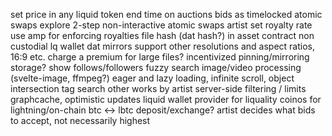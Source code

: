 set price in any liquid token
end time on auctions
bids as timelocked atomic swaps
explore 2-step non-interactive atomic swaps
artist set royalty rate
use amp for enforcing royalties
file hash (dat hash?) in asset contract
non custodial lq wallet
dat mirrors
support other resolutions and aspect ratios, 16:9 etc.
charge a premium for large files? incentivized pinning/mirroring storage?
show follows/followers
fuzzy search
image/video processing (svelte-image, ffmpeg?)
eager and lazy loading, infinite scroll, object intersection
tag search
other works by artist
server-side filtering / limits
graphcache, optimistic updates
liquid wallet provider for liquality
coinos for lightning/on-chain btc <-> lbtc deposit/exchange?
artist decides what bids to accept, not necessarily highest
